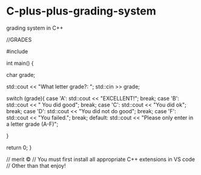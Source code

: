 # C-plus-plus-grading-system
grading system in C++


//GRADES

#include <iostream>

int main()
{

char grade;

std::cout << "What letter grade?: ";
std::cin >> grade;

switch (grade){
    case 'A':
    std::cout << "EXCELLENT!";
    break;
    case 'B':
    std::cout << " You did good";
    break;
    case 'C': 
    std::cout << "You did ok";
    break;
    case 'D':
    std::cout << "You did not do good";
    break;
    case 'F':
    std::cout << "You failed.";
    break;
    default:
    std::cout << "Please only enter in a letter grade (A-F)";


}



return 0;
}

// merit ©
// You must first install all appropriate C++ extensions in VS code
// Other than that enjoy!
